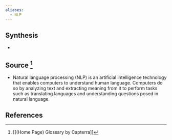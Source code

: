 ```yaml
---
aliases:
  - NLP
---
```

## Synthesis
- 
## Source [^1]
- Natural language processing (NLP) is an artificial intelligence technology that enables computers to understand human language. Computers do so by analyzing text and extracting meaning from it to perform tasks such as translating languages and understanding questions posed in natural language.
## References

[^1]: [[(Home Page) Glossary by Capterra]]